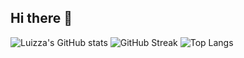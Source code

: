 ## Hi there 👋

<!--
**wannaluiza0201/wannaluiza0201** is a ✨ _special_ ✨ repository because its `README.md` (this file) appears on your GitHub profile.

Here are some ideas to get you started:

- 🔭 I’m currently working on ...
- 🌱 I’m currently learning ...
- 👯 I’m looking to collaborate on ...
- 🤔 I’m looking for help with ...
- 💬 Ask me about ...
- 📫 How to reach me: ...
- 😄 Pronouns: ...
- ⚡ Fun fact: ...
-->
![Luizza's GitHub stats](https://github-readme-stats.vercel.app/api?username=wannaluiza0201&show_icons=true&theme=dark)
![GitHub Streak](https://github-readme-streak-stats.herokuapp.com/?user=wannaluiza0201&theme=dark)
![Top Langs](https://github-readme-stats.vercel.app/api/top-langs/?username=wannaluiza0201&layout=compact&theme=dark)
